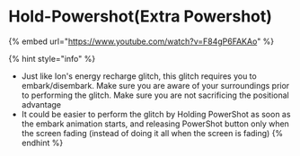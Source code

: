 # Hold-Powershot(Extra Powershot)

{% embed url="https://www.youtube.com/watch?v=F84gP6FAKAo" %}

{% hint style="info" %}
* Just like Ion's energy recharge glitch, this glitch requires you to embark/disembark. Make sure you are aware of your surroundings prior to performing the glitch. Make sure you are not sacrificing the positional advantage
* It could be easier to perform the glitch by Holding PowerShot as soon as the embark animation starts, and releasing PowerShot button only when the screen fading (instead of doing it all when the screen is fading)
{% endhint %}
